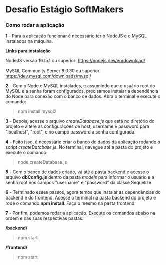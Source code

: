 # Desafio Estágio SoftMakers

### Como rodar a aplicação


**1** - Para a aplicação funcionar é necessário ter o NodeJS e o MySQL instalados na máquina.

**Links para instalação**

NodeJS versão 16.15.1 ou superior: <https://nodejs.dev/en/download/>

MySQL Community Server 8.0.30 ou superior: <https://dev.mysql.com/downloads/mysql/>

**2** - Com o Node e MySQL instalados, e assumindo que o usuário root do MySQL e a senha foram configurados, precisamos instalar a dependência do Node para conexão com o banco de dados. Abra o terminal e execute o comando: 

> npm install mysql2

**3** - Depois, acesse o arquivo *createDatabase.js* que está no diretório do projeto e altere as configurações de host, username e password para "localhost", "root", e no campo password a senha configurada.


**4** - Feito isso, é necessário criar o banco de dados da aplicação rodando o script *createDatabase.js*. No terminal, navegue até a pasta do projeto e execute o comando: 

> node createDatabase.js

**5** - Com o banco de dados criado, vá até a pasta backend e acesse o arquivo **dbConfig.js** dentro da pasta *models* para informar o usuário e a senha root nos campos "username" e "password" da classe Sequelize.

**6** - Terminado esses passos, agora temos que instalar as dependências do backend e do frontend. Acesse o terminal na pasta backend do projeto e rode o comando **npm install**. Faça o mesmo na pasta frontend.

**7** - Por fim, podemos rodar a aplicação. Execute os comandos abaixo na ordem e  nas suas respectivas pastas: 

**/backend/**
> npm start

**/frontend/**

> npm start

